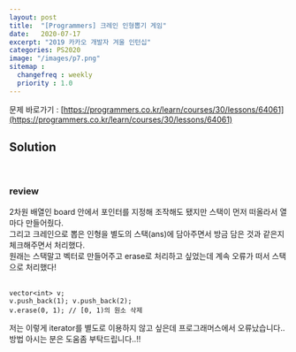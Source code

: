 ```yaml
---
layout: post
title:  "[Programmers] 크레인 인형뽑기 게임"
date:   2020-07-17
excerpt: "2019 카카오 개발자 겨울 인턴십"
categories: PS2020
image: "/images/p7.png"
sitemap :
  changefreq : weekly
  priority : 1.0
---
```

문제 바로가기 : [https://programmers.co.kr/learn/courses/30/lessons/64061](https://programmers.co.kr/learn/courses/30/lessons/64061)<br>

## Solution
<script src="https://gist.github.com/yooniversal/bb92ff608eb51ede35013365856aa124.js"></script>
<br>

### review

2차원 배열인 board 안에서 포인터를 지정해 조작해도 됐지만 스택이 먼저 떠올라서 열마다 만들어줬다.<br>
그리고 크레인으로 뽑은 인형을 별도의 스택(ans)에 담아주면서 방금 담은 것과 같은지 체크해주면서 처리했다.<br>
원래는 스택말고 벡터로 만들어주고 erase로 처리하고 싶었는데 계속 오류가 떠서 스택으로 처리했다!<br>
<br>
```
vector<int> v;
v.push_back(1); v.push_back(2);
v.erase(0, 1); // [0, 1)의 원소 삭제
```
저는 이렇게 iterator를 별도로 이용하지 않고 싶은데 프로그래머스에서 오류났습니다..<br>
방법 아시는 분은 도움좀 부탁드립니다..!!<br>

<script src="https://utteranc.es/client.js"
        repo="yooniversal/blog-comments"
        issue-term="pathname"
        theme="github-light"
        crossorigin="anonymous"
        async>
</script>
